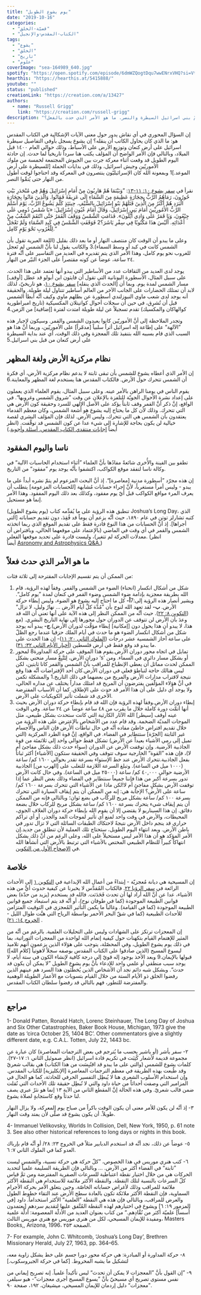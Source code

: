 ```yaml
---
title: "يوم يشوع الطويل"
date: "2019-10-16"
categories:
  - "قضيّة-الخلق"
  - "الكتاب-المقدس-والإنجيل"
tags:
  - "يشوع"
  - "الخلق"
  - "تاريخ"
  - "علوم"
coverImage: "sea-164989_640.jpg"
spotify: "https://open.spotify.com/episode/6dmWZQogtDqu7wwENrxVHQ?si=VtGu153PQEey9jTfKQpRfg"
hearthis: "https://hearthis.at/5415888/"
youtube: ""
status: "published"
creationLink: "https://creation.com/a/13427"
authors:
  - name: "Russell Grigg"
    link: "https://creation.com/russell-grigg"
description: "في وسط السجل التأريخي لسيطرة اسرائيل على أرض الموعد نجد تسجيلاً عن حدثٍ معجزيّ أدام فيه الرب الإله الشمس لمدة إضافية حتى يُتمَّ بني اسرائيل السيطرة والنصر. ما هو الأمر الذي حدث بالفعل؟"
---
```


إن السؤال المحوري في أي نقاش يدور حول معنى الآيات الإشكالية في الكتاب المقدس هو: ما الذي كان يحاول الكاتب أن ينقله؟ إن يشوع يسجل بأوفى التفاصيل سيطرة اسرائيل على أرض كنعان وتوزيع الأرض على الأسباط، وذلك حوالي العام ١٤٠٠ قبل الميلاد، وبالتالي فإن الأمر الواضح أن المؤلف يكتب هنا سرداً تاريخياً لما حدث. إن حادثة اليوم الطويل قد وقعت أثناء معركة جرت بين الجيوش المجتمعة لخمسة من ملوك الأموريّين وجيش اسرائيل، وذلك في بدايات الحملة \[للسيطرة على أرض الموعد.\]1 وبمعونة الله كان الإسرائيليّون ينتصرون في المعركة وقد احتاجوا لوقت أطول من النهار حتى يُتمِّوا النصر.

نقرأ في [سفر يشوع ١٠: ١١-١٣](https://biblia.com/bible/ar-vandyke/Jos10.11-13): ”وَبَيْنَمَا هُمْ هَارِبُونَ مِنْ أَمَامِ إِسْرَائِيلَ وَهُمْ فِي مُنْحَدَرِ بَيْتِ حُورُونَ، رَمَاهُمُ الرَّبُّ بِحِجَارَةٍ عَظِيمَةٍ مِنَ السَّمَاءِ إِلَى عَزِيقَةَ فَمَاتُوا. وَالَّذِينَ مَاتُوا بِحِجَارَةِ الْبَرَدِ هُمْ أَكْثَرُ مِنَ الَّذِينَ قَتَلَهُمْ بَنُو إِسْرَائِيلَ بِالسَّيْفِ. حِينَئِذٍ كَلَّمَ يَشُوعُ الرَّبَّ، يَوْمَ أَسْلَمَ الرَّبُّ الأَمُورِيِّينَ أَمَامَ بَنِي إِسْرَائِيلَ، وَقَالَ أَمَامَ عُيُونِ إِسْرَائِيلَ: «يَا شَمْسُ دُومِي عَلَى جِبْعُونَ، وَيَا قَمَرُ عَلَى وَادِي أَيَّلُونَ». فَدَامَتِ الشَّمْسُ وَوَقَفَ الْقَمَرُ حَتَّى انْتَقَمَ الشَّعْبُ مِنْ أَعْدَائِهِ. أَلَيْسَ هذَا مَكْتُوبًا فِي سِفْرِ يَاشَرَ؟2 فَوَقَفَتِ الشَّمْسُ فِي كَبِدِ السَّمَاءِ وَلَمْ تَعْجَلْ لِلْغُرُوبِ نَحْوَ يَوْمٍ كَامِل.“

وعلى ما يبدو أن الوقت كان منتصف النهار أو ما بعد ذلك بقليل (اللغة العبرية تقول بأن الشمس كانت في كبد أو وسط السماء).3 والكاتب يقول لنا بأنَّ الشمس لم تَعجل للغروب نحو يوم كامل، وهذا الأمر الذي يتم تقديره في العديد من التفاسير على أنَّه فترة ٢٤ ساعة، عوضاً عن كونه مقتصراً على الجزء النيّر من النهار.

يوجد لدى العديد من الثقافات عدد من الأساطير التي يبدو أنها تعتمد على هذا الحدث. على سبيل المثال، الأسطورة اليونانية التي تقول أن فايثون ابن أبولو قد عطل \[أوقف\] مسار الشمس لمدة يوم. وبما أن \[الحدث الذي ينقله\] [سفر يشوع ١٠](https://biblia.com/bible/ar-vandyke/Jos10)، هو تاريخيّ، لذلك لابد أن تمتلك الحضارات على الجانب الآخر من العالم أساطير تتناول ليلة طويلة. والحقيقة أنه يوجد لدى شعب ماوي النيوزلندي أسطورة عن بطلهم ماوي وكيف أنَّه أبطأ الشمس قبل أن تُشرِق، في حين أن سجلات أحوال كواتيتلان المكسيكية (تاريخ امبراطورية كوالهاكان والمكسيك) تقدم تسجيلاً عن ليلة طويلة امتدت لفترة \[إضافية\] من الزمن.4

وتجدر الملاحظة إلى أنَّ الأموريّين كانوا يعبدون الشمس والقمر. وسيكون لإجبار هذه ”الآلهة“ على إطاعة إله اسرائيل أثراً سلبياً \[مدمّراً\] على الأموريّين، وربما أنَّ هذا هو السبب الذي قام بسببه الله بتنفيذ تلك المعجزة وفي ذلك الوقت، أي عند بداية السيطرة على أرض كنعان من قبل بني اسرائيل.5

## نظام مركزية الأرض ولغة المظهر

إن الأمر الذي أعطاه يشوع للشمس بأن تبقى ثابتة لا يدعم نظام مركزية الأرض، أي فكرة أن الشمس تتحرك حول الأرض. فالكتاب المقدس هنا يستخدم لغة المظهر والمعاينة.6

يقوم الناس في يومنا الراهن بالأمر عينه. وعلى سبيل المثال، يقوم العلماء الذي يعملون على إعداد نشرة الأحوال الجويّة للتلفزة بالإعلان عن وقت ”شروق الشمس وغروبها“. في الواقع، إنَّ ذكر أنَّ القمر وقف ثابتاً يؤكد على الأصل الإلهي للسرد وحقيقة كون الأرض هي التي تتحرك. وذلك لأن كل ما يحتاج إليه يشوع هو أشعة الشمس، وكان معظم القدماء يعتقدون بأن الشمس هي التي تتحرك، وليس الأرض. لذلك فإن المؤلف البشري لقصة خيالية لن يكون بحاجة للإشارة إلى شيء عدا عن كون الشمس قد توقَّفت. (انظر أيضاً [إجابات منتقدي الكتاب المقدس، أسئلة وأجوبة](https://creation.com/skeptics-bible-errors).)

## ناسا واليوم المفقود

تطفو بين الفينة والأُخرى شائعةً مفادُها بأنَّ العلماء ”أثناء استخدام الحاسبات الآلية“ في وكالة ناسا لتفقد موقع الكواكب، اكتشفوا بأنَّه يوجد يوم ”مفقود“ من التاريخ.

إن هذه مجرّد ”أسطورة مدنية \[معاصرة\]“. إذ أنَّ البحث المزعوم لم يتمّ نشره أبداً على ما يبدو - وليس أمراً مستغرباً، لأنَّ إجراء حسابات مُشابهة \[للحسابات المزعومة\] يتطلب أن يعرف المرء مواقع الكواكب قبل أيّ يوم مفقود، وكذلك بعد ذلك اليوم المفقود. وهذا الأمر إنما هو مستحيل.

تنطبق هذه الرؤية على ما يُقدِّمه كتاب (يوم يشوع الطويل) Joshua’s Long Day، الذي كتبه تشارلز توتن في عام ١٨٩٠، حيث أنَّه يزعم أن يوماً قد فُقِدَ، دون تقديم حساباته \[التي أجراها\]. إذ أنَّ الحسابات من هذا النوع قادرة فقط على تقديم الموقع الذي ربما اتخذته الشمس والقمر في أي وقت في الماضي (بالإعتماد على موقعهما الحالي، وبافتراض أن معدلات الحركة لم تتغير)، وليست قادرة على تحديد موقعها الفعلي. (انظر أيضاً [Asronomy and Astrophysics Q&A.](https://creation.com/astronomy-and-astrophysics-questions-and-answers))

## ما هو الأمر الذي حدث فعلاً

من الممكن أن يتم تقسيم الإجابات المقترحة إلى ثلاثة فئات:

1. شكل من أشكال انكسار (انحناء) الضوء من الشمس والقمر. وفقاً لهذه الرؤية، قام الله بطريقة معجزية بإدامة ضوء الشمس وضوء القمر في كنعان لمدة ”يوم كامل“. ويشير أنصار هذه الرؤية إلى:7**أ-** كل ما احتاج إليه يشوع هو الضوء، وليس إبطاء حركة الأرض. **ب-** لقد تعهد الله لنوح بأن ”مُدَّة كلَّ أيام الأرض … نهارٌ وليل، لا تزال“ ([التكوين ٨: ٢٢](https://biblia.com/bible/ar-vandyke/Ge8.22)). حيث أنَّه من الممكن النظر إلى هذه الآية على أنها تعني أن الله قد وعدَ بأن الأرض لن تتوقف عن الدوران حول محورها إلى نهاية التاريخ البشري. (مع هذا، لا يبدو أن هذا يحول دون \[إمكانية\] إبطاء مؤقَّت لدوران الأرض).**ج-** يبدو أنه يوجد شكل من أشكال انكسار الضوء هو ما حدث في أيام الملك حزقيا عندما رجع الظلّ على ساعة آحاز الشمسية عشر درجات ([الملوك الثاني ٢٠: ١١](https://biblia.com/bible/ar-vandyke/2Ki20.11))- إن هذا الحدث على ما يبدو قد وقع فقط في أرض فلسطين ([أخبار الأيام الثاني ٣٢: ٣١](https://biblia.com/bible/ar-vandyke/2Ch32.29)).
2. تمايل في اتجاه محور دوران الأرض.يقوم هذا الموقف على حركة المداورة8 لمحور دوران الأرض، لِتَتَّبِعْ مسار منحني بشكل ‘s’ أو بشكل مسار دائري في السماء. ومن الممكن لحدث مماثل أن يعطي الإنطباع للمراقب بأنَّ الشمس والقمر كانا ثابتين، لكن ليس هنالك حاجة لتباطؤ فعلي في دوران الأرض.كان أحد الإفتراضات أنَّه هذا وقع نتيجة لاقتراب مدارات الأرض والمريخ من بعضهما في ذلك التاريخ.1 والمشكلة تكمن في أنَّ هؤلاء المؤلّفين يفترضون أن المريخ قد امتلك مداراً يختلف عن مداره الحالي، ولا يوجد أي دليل على أن هذا الأمر قد حدث على الإطلاق. كما أن الأسباب المفترضة الأُخرى قد شملت تأثير الكويكبات على الأرض.
3. إبطاء دوران الأرض.وفقاً لهذه الرؤية فإن الله قد قام بإبطاء حركة دوران الأرض بحيث أنها أتمَّت دورة كاملة خلال ما يقرب من ٤٨ ساعة عوضاً عن ٢٤ ساعة. وفي الوقت عينه أوقف \[سيطر\] الله الآثار الكارثية التي كانت ستحدث بشكل طبيعي، مثل الموجات المديّة الضخمة. وقد قام عدد من الأشخاص بالإعترض على هذه الرؤية من خلال تقديم افتراض خاطئ مفاده أنَّه في حال تباطأت الأرض فإن الناس والأجسام غير الثابتة \[الحرّة\] ستتطاير في الفضاء. في الواقع، إنَّ قوة الطرد المركزية (التي تميل إلى رمي الأشياء بعيداً عن الأرض) تشكل فقط حوالي واحد إلى ثلاثمئة من قوة الجاذبية الأرضية. وإن توقفت الأرض عن الدوران (سواء حدث ذلك بشكل مفاجئ أم لا)، فإن هذه ”القوة“ الخارجية سوف تتوقف وفي الحقيقة ستكون \[الأشياء\] أكثر ثباتاً بفعل الجاذبية.تتحرك الأرض عند خط الإستواء بسرعة تقدر بحوالي ١٦٠٠ كم/ ساعة (١٠٠٠ ميل في الساعة). وتبلغ السرعة اللازمة للتغلب على \[الهرب من\] الجاذبية الأرضية حوالي ٤٠,٠٠٠ كم/ ساعة (٢٥٠٠٠ ميل في الساعة). وفي حال كانت الأرض تدور بسرعة أكبر من هذا فإننا جميعاً سنتطاير في الفضاء وذلك بغض النظر عما إذا توقفت الأرض بشكلٍ مفاجئٍ أم لا!لكن ماذا عن الأشياء التي تتحرك بسرعة ١٦٠٠ كم/ ساعة على الأرض؟ الإجابة هي: إنه من الممكن أن يتم إيقاف السيارة التي تتحرك بسرعة ١٠٠ كم/ ساعة بشكل مريح للركّاب في بضع ثوان؛ وبالتالي فإنه من الممكن أن يتم إيقاف شيء يتحرك بسرعة ١٦٠٠ كم/ ساعة بشكل مريح للركاب خلال بضعة دقائق. إن هذا السيناريو لا يقتضي إلا أن يقوم الله بإبطاء حركة دوران الغلاف الجوي، المحيطات، والأرض في وقت واحد لمنع أي تأثير لموجات المد والجذر، أو أي تراكم حراري قد ينجم داخل الأرض نتيجةً لاحتكاك الطبقات السائلة التي لا تزال تدور في باطن الأرض. وبعد انتهاء اليوم الطويل، ستحتاج تلك العملية لأن تنطلق من جديد.إن الأمر المؤكد هو أن هذا الأمر ليس مستحيلاً على الله، وعلى الرغم من أنَّ ذلك يشكل انتهاكاً كبيراً للنظام الطبيعي المختص بالأشياء التي ترتبط بالأرض التي أنشأها الله في [الإصحاح الأول من التكوين](https://biblia.com/bible/ar-vandyke/Ge1).

## خلاصة

إن المسيحية هي ديانة مُعجزيّة - إبتداءً من أعمال الله الإبداعية في [التكوين ١](https://biblia.com/bible/ar-vandyke/Ge1) إلى الأحداث الرائعة في [سفر الرؤيا ٢٢](https://biblia.com/bible/ar-vandyke/Re22). فالكتاب المُقدَّس لا يخبرنا عن كيفية حدوث أيٍّ من هذه الأشياء، عدا عن أنَّ الله أراد لها أن تحدث فَحَدَثت. فالله قد يستخدم (يزيد من حدّة) بعض قوانين الطبيعة الموجودة (كما في طوفان نوح)، أو أنَّه قد يتم استبعاد جميع قوانين الطبيعة الموجودة (كما في القيامة). وغالباً ما يكمن التأثير المُعجزي في التوقيت المتزامن للأحداث الطبيعية (كما في شقّ البحر الأحمر بواسطة الرياح التي هبَّت طوال الليل - [الخروج ١٤: ٢١](https://biblia.com/bible/ar-vandyke/Ex14.21)).

إن المعجزات ترتكز على الشهادات وليس على التحليلات العلمية. بالرغم من أنَّه من المثير للإهتمام القيام بتكهنات حول كيفية إتمام الله لواحدة من المعجزات التوراتية، بما في ذلك يوم يشوع الطويل، وفي المحصّلة، يتوجب على هؤلاء الذين يزعمون أنهم تلاميذ ليسوع المسيح (الذين صادقوا على الكتاب المقدس بوصفه سجلاً لاهوتياً \[كلام الله\]) قبولها بالإيمان.9 وبعد الأخذ بوجود إله قويّ إلى درجة كافية لإنشاء الكون في ستة أيام، لا يوجد سبب منطقي أو علمي واحد للإدعاء بأنَّ يوم يشوع الطويل ”لا يمكن أن يكون قد حدث“. وبشكل شبه دائم نجد أن الأشخاص الذين يُخطِّئون هذا السرد هم عينهم الذين رفضوا الخلق ذو الأيام الستة من خلال القيام بتسويات مع الأعمار الطويلة الوهمية والمفترضة للتطور، فهم بالتالي قد رفضوا سلطان الكتاب المقدس.

---

## مراجع

1- Donald Patten, Ronald Hatch, Lorenc Steinhauer, The Long Day of Joshua and Six Other Catastrophies, Baker Book House, Michigan, 1973 give the date as ‘circa October 25, 1404 BC’. Other commentators give a slightly different date, e.g. C.A.L. Totten, July 22, 1443 bc.

٢- سفر يأشر (أو ياشير بحسب ما يُترجم في بعض الترجمات المعاصرة) كان عبارة عن مجموعة قديمة لأشعار كُتِبَت في تكريم قادة اسرائيل (انظر صموئيل الثاني ١: ١٧-٢٧). كلمات يشوع للشمس (والتي على ما يبدو قد اقتُبِسَت من هذا الكتاب) هي بقالب شعريّ وقد طُبعت بهذه الطريقة في معظم الترجمات المعاصرة \[الإنكليزية\] للكتاب المقدس. وإن استخدام الأسلوب الشعري هنا لا يُبطِل التفسير الحرفي للحادثة، كما هو الحال في المزامير التي وصفت أحداثاً من حياة داود والتي لا تُبطِل حقيقة تلك الأحداث التي نُقلت ضمن قالب شعريّ. وفي هذه الحالة إنَّ المقطع الثاني من الآية ١٣ إنما هو نثرٌ عبري يصف لنا حدثاً وقع كاستجابةٍ لصلاة يشوع.

٣- إذ أنَّه لن يكون للأمر معنى أن يكون الوقت باكراً من صباح يوم المعركة، ولا يزال النهار طويلاً. أن يكون يشوع قد صلَّى لأن يمتد وقت النهار.

4- Immanuel Velikovsky, Worlds In Collision, Dell, New York, 1950, p. 61 note 3. See also other historical references to long days or nights in this book.

٥- عوضاً عن ذلك، نجد أنَّه قد استخدم الدبابير مثلاً في الخروج ٢٣: ٢٨/ أو أنَّه قام بإرباك العدو كما في الملوك الثاني ٧: ٦.

٦- كتب هنري موريس في هذا الخصوص، ”كلّ حركة هي حركة نسبية، والشمس ليست ”ثابتة“ في الفضاء أكثر من الأرض. … وبالتالي فإن الطريقة السليمة علمياً لتحديد الحركات هي من خلال اختيار نقطة اعتباطية للسرعات الصفرية المفترضة ومن ثمَّ قياس كلّ السرعات بالنسبة لتلك النقطة. والنقطة الأكثر ملائمة للاستخدام هي النقطة الأكثر ملائمة للمراقب وذلك لأغراض حساباته الخاصّة. وحين يتعلق الأمر بحركة الأجرام السماوية، فإن النقطة الأكثر ملائكة تكون بالعادة سطح الأرض عند التقاء خطوط الطول والعرض للمراقب، وبالتالي فإن هذه هي النقطة ”العلمية“ الأكثر استخداماً. داود \[في المزمور ١٩: ٦\] ويشوع في اختيارهم لهذه النقطة المُتَّفق عليها لتقديم سردهم \[يعتمدون أُسساً\] علميّة أكثر من نُقَّادِهم.“ من كتاب بعنوان العديد من الأدلّة المعصومة: أدلَّة علمية ومفيدة للإيمان المسيحي، لكل من هنري موريس مع هنري موريس الثالث، Masters Books,, Arizona, 1996، الصفحة ٢٥٣.

7- For example, John C. Whitcomb, ‘Joshua’s Long Day’, Brethren Missionary Herald, July 27, 1963, pp. 364–65.

٨- حركة المداورة أو المبادرة: هي حركة محور دورا جسم على خط يشكل زاوية معه، لتشكيل ما يشبه المخروط. \[كما في حركة الجيروسكوب.\]

٩- ”إن القول بأنَّ ”المعجزات لا يمكن أن تحدث“ ليس تأكيداً علمياً. إنه تصريح إيماني من نفس مستوى تصريح أي مسيحيّ بأنَّ ”يسوع المسيح أجرى معجزات“- هيو سيلفر، ”معجزات“ دليل إردمان للإيمان المسيحي، ميشيغان، ١٩٢، صفحة ٩٠.
